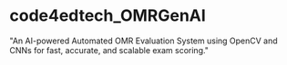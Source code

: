 # code4edtech_OMRGenAI
"An AI-powered Automated OMR Evaluation System using OpenCV and CNNs for fast, accurate, and scalable exam scoring."

